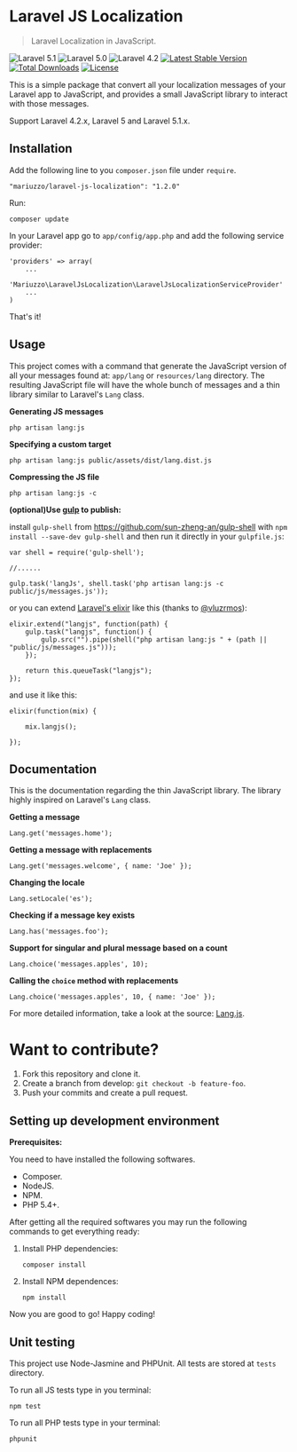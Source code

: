 Laravel JS Localization
=======================

> Laravel Localization in JavaScript.

![Laravel 5.1](https://img.shields.io/badge/Laravel-5.1-f4645f.svg)
![Laravel 5.0](https://img.shields.io/badge/Laravel-5.0-f4645f.svg)
![Laravel 4.2](https://img.shields.io/badge/Laravel-4.2-f4645f.svg)
[![Latest Stable Version](https://poser.pugx.org/mariuzzo/laravel-js-localization/v/stable.svg)](https://packagist.org/packages/mariuzzo/laravel-js-localization)
[![Total Downloads](https://poser.pugx.org/mariuzzo/laravel-js-localization/downloads.svg)](https://packagist.org/packages/mariuzzo/laravel-js-localization)
[![License](https://poser.pugx.org/mariuzzo/laravel-js-localization/license.svg)](https://packagist.org/packages/mariuzzo/laravel-js-localization)

This is a simple package that convert all your localization messages of your Laravel app to JavaScript, and provides a small JavaScript library to interact with those messages.

Support Laravel 4.2.x, Laravel 5 and Laravel 5.1.x.

Installation
------------

Add the following line to you `composer.json` file under `require`.

    "mariuzzo/laravel-js-localization": "1.2.0"

Run:

    composer update

In your Laravel app go to `app/config/app.php` and add the following service provider:

    'providers' => array(
        ...
        'Mariuzzo\LaravelJsLocalization\LaravelJsLocalizationServiceProvider'
        ...
    )

That's it!

Usage
-----

This project comes with a command that generate the JavaScript version of all your messages found at: `app/lang` or `resources/lang` directory. The resulting JavaScript file will have the whole bunch of messages and a thin library similar to Laravel's `Lang` class.

**Generating JS messages**

    php artisan lang:js

**Specifying a custom target**

    php artisan lang:js public/assets/dist/lang.dist.js

**Compressing the JS file**

    php artisan lang:js -c

**(optional)Use [gulp](http://gulpjs.com/) to publish:**

install `gulp-shell` from https://github.com/sun-zheng-an/gulp-shell with `npm install --save-dev gulp-shell` 
and then run it directly in your `gulpfile.js`:

    var shell = require('gulp-shell');

    //......

    gulp.task('langJs', shell.task('php artisan lang:js -c public/js/messages.js'));

or you can extend [Laravel's elixir](http://laravel.com/docs/5.1/elixir) like this (thanks to [@vluzrmos](https://github.com/vluzrmos)):

    elixir.extend("langjs", function(path) {
        gulp.task("langjs", function() {
            gulp.src("").pipe(shell("php artisan lang:js " + (path || "public/js/messages.js")));
        });

        return this.queueTask("langjs");
    });

and use it like this:

    elixir(function(mix) {

        mix.langjs();

    });

Documentation
-------------

This is the documentation regarding the thin JavaScript library. The library highly inspired on Laravel's `Lang` class.

**Getting a message**

    Lang.get('messages.home');

**Getting a message with replacements**

    Lang.get('messages.welcome', { name: 'Joe' });

**Changing the locale**

    Lang.setLocale('es');

**Checking if a message key exists**

    Lang.has('messages.foo');

**Support for singular and plural message based on a count**

    Lang.choice('messages.apples', 10);

**Calling the `choice` method with replacements**

    Lang.choice('messages.apples', 10, { name: 'Joe' });

For more detailed information, take a look at the source: [Lang.js](https://github.com/rmariuzzo/Laravel-JS-Localization/blob/master/src/js/lang.js).

Want to contribute?
===================

 1. Fork this repository and clone it.
 2. Create a branch from develop: `git checkout -b feature-foo`.
 3. Push your commits and create a pull request.

Setting up development environment
----------------------------------

**Prerequisites:**

You need to have installed the following softwares.

 - Composer.
 - NodeJS.
 - NPM.
 - PHP 5.4+.

After getting all the required softwares you may run the following commands to get everything ready:

 1. Install PHP dependencies:

    ```shell
    composer install
    ```

 2. Install NPM dependences:

    ```shell
    npm install
    ```

Now you are good to go! Happy coding!

Unit testing
------------

This project use Node-Jasmine and PHPUnit. All tests are stored at `tests` directory.

To run all JS tests type in you terminal:

```shell
npm test
```

To run all PHP tests type in your terminal:

```shell
phpunit
```
